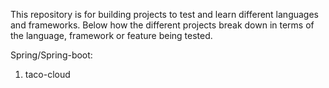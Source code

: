 This repository is for building projects to test and learn different languages and frameworks. 
Below how the different projects break down in terms of the language, framework or feature being tested.

Spring/Spring-boot:
1. taco-cloud 